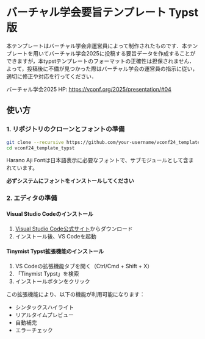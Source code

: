 # バーチャル学会要旨テンプレート Typst版

本テンプレートはバーチャル学会非運営員によって制作されたものです．本テンプレートを用いてバーチャル学会2025に投稿する要旨データを作成することができますが，本typstテンプレートのフォーマットの正確性は担保されません．
よって，投稿後に不備が見つかった際はバーチャル学会の運営員の指示に従い，適切に修正や対応を行ってください．

バーチャル学会2025 HP: <https://vconf.org/2025/presentation/#04>

## 使い方

### 1. リポジトリのクローンとフォントの準備

```bash
git clone --recursive https://github.com/your-username/vconf24_template_typst.git
cd vconf24_template_typst
```

Harano Aji Fontは日本語表示に必要なフォントで、サブモジュールとして含まれています。

**必ずシステムにフォントをインストールしてください**

### 2. エディタの準備

#### Visual Studio Codeのインストール

1. [Visual Studio Code公式サイト](https://code.visualstudio.com/)からダウンロード
2. インストール後、VS Codeを起動

#### Tinymist Typst拡張機能のインストール

1. VS Codeの拡張機能タブを開く（Ctrl/Cmd + Shift + X）
2. 「Tinymist Typst」を検索
3. インストールボタンをクリック

この拡張機能により、以下の機能が利用可能になります：
- シンタックスハイライト
- リアルタイムプレビュー
- 自動補完
- エラーチェック

